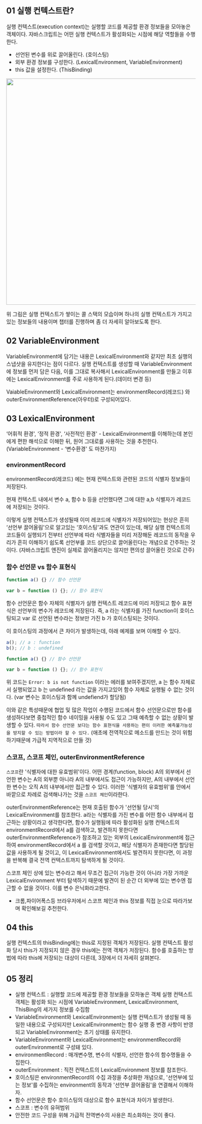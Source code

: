 ## 01 실행 컨텍스트란?

실행 컨텍스트(execution context)는 실행할 코드를 제공할 환경 정보들을 모아놓은 객체이다.
자바스크립트는 어떤 실행 컨텍스트가 활성화되는 시점에 해당 역할들을 수행한다.

- 선언된 변수를 위로 끌어올린다. (호이스팅)
- 외부 환경 정보를 구성한다. (LexicalEnvironment, VariableEnvironment)
- this 값을 설정한다. (ThisBinding)

<img src="https://images.velog.io/images/cks3066/post/b4d46184-7da6-4d27-98df-f502f72fa6af/IMG_0255.PNG" width="600">

위 그림은 실행 컨텍스트가 쌓이는 콜 스택의 모습이며 하나의 실행 컨텍스트가 가지고 있는 정보들의 내용이며 챕터를 진행하며 좀 더 자세히 알아보도록 한다.

## 02 VariableEnvironment

VariableEnvironment에 담기는 내용은 LexicalEnvironment와 같지만 최초 실행의 스냅샷을 유지한다는 점이 다르다. 실행 컨텍스트를 생성할 때 VariableEnvironment에 정보를 먼저 담은 다음, 이를 그대로 복사해서 LexicalEnvironment를 만들고 이후에는 LexicalEnvironment를 주로 사용하게 된다.(데이터 변경 등)

VaiableEnvironment와 LexicalEnvironment는 environmentRecord(레코드) 와outerEnvironmentReference(아우터)로 구성되어있다.

## 03 LexicalEnvironment

‘어휘적 환경', ‘정적 환경', ‘사전적인 환경' - LexicalEnvironment를 이해하는데 본인에게 편한 해석으로 이해한 뒤, 원어 그대로를 사용하는 것을 추천한다. (VariableEnvironment - ‘변수환경' 도 마찬가지)

### environmentRecord

environmentRecord(레코드) 에는 현재 컨텍스트와 관련된 코드의 식별자 정보들이 저장된다.

현재 컨텍스트 내에서 변수 a, 함수 b 등을 선언했다면 그에 대한 a,b 식별자가 레코드에 저장되는 것이다.

이렇게 실행 컨텍스트가 생성될때 이미 레코드에 식별자가 저장되어있는 현상은 흔히 ‘선언부 끌어올림'으로 알고있는 ‘호이스팅'과도 연관이 있는데, 해당 실행 컨텍스트의 코드들이 실행되기 전부터 선언부에 따라 식별자들을 미리 저장해둔 레코드의 동작을 우리가 흔히 이해하기 쉽도록 선언부를 코드 상단으로 끌어올린다는 개념으로 간주하는 것이다. (자바스크립트 엔진이 실제로 끌어올리지는 않지만 편의성 끌어올린 것으로 간주)

### 함수 선언문 vs 함수 표현식

```js
function a() {} // 함수 선언문

var b = function () {}; // 함수 표현식
```

함수 선언문은 함수 자체의 식별자가 실행 컨텍스트 레코드에 미리 저장되고 함수 표현식은 선언부의 변수가 레코드에 저장된다. 즉, a 라는 식별자를 가진 function이 호이스팅되고 var 로 선언된 변수라는 정보만 가진 b 가 호이스팅되는 것이다.

이 호이스팅의 과정에서 큰 차이가 발생하는데, 아래 예제를 보며 이해할 수 있다.

```js
a(); // a : function
b(); // b : undefined

function a() {} // 함수 선언문

var b = function () {}; // 함수 표현식
```

위 코드는 `Error: b is not function` 이라는 에러를 보여주겠지만, a 는 함수 자체로서 실행되었고 b 는 undefined 라는 값을 가지고있어 함수 자체로 실행될 수 없는 것이다. (var 변수는 호이스팅과 함께 undefiend가 할당됨)

이와 같은 특성때문에 협업 및 많은 작업이 수행된 코드에서 함수 선언문으로만 함수를 생성하다보면 중첩적인 함수 네이밍을 사용될 수도 있고 그때 예측할 수 없는 상황이 발생할 수 있다. `따라서 함수 선언문 보다는 함수 표현식을 사용하는 편이 이러한 예측불가능성을 방지할 수 있는 방법이라 할 수 있다.`
(애초에 전역적으로 메소드를 만드는 것이 위험하기때문에 가급적 지역적으로 만들 것)

### 스코프, 스코프 체인, outerEnvironmentReference

`스코프`란 '식별자에 대한 유효범위'이다.
어떤 경계(function, block) A의 외부에서 선언한 변수는 A의 외부뿐 아니라 A의 내부에서도 접근이 가능하지만, A의 내부에서 선언한 변수는 오직 A의 내부에서만 접근할 수 있다.
이러한 '식별자의 유효범위'를 안에서 바깥으로 차례로 검색해나가는 것을 `스코프 체인`이라한다.

outerEnvironmentReference는 현재 호출된 함수가 '선언될 당시'의 LexicalEnvironment를 참조한다.
a라는 식별자를 가진 변수를 어떤 함수 내부에서 접근하는 상황이라고 생각한다면, 함수가 실행됨에 따라 활성화된 실행 컨텍스트의 environmentRecord에서 a를 검색하고, 발견하지 못한다면 outerEnvironmentReference가 참조하고 있는 외부의 LexicalEnvironment에 접근하여 environmentRecord에서 a 를 검색할 것이고, 해당 식별자가 존재한다면 할당된 값을 사용하게 될 것이고, 이 LexicalEnvironment에서도 발견하지 못한다면, 이 과정을 반복해 결국 전역 컨텍스트까지 탐색하게 될 것이다.

스코프 체인 상에 있는 변수라고 해서 무조건 접근이 가능한 것이 아니라 가장 가까운 LexicalEnvironment 부터 탐색하기 때문에 발견이 된 순간 더 외부에 있는 변수엔 접근할 수 없을 것이다. 이를 변수 은닉화라고한다.

- 크롬,파이어폭스등 브라우저에서 스코프 체인과 this 정보를 직접 눈으로 따라가보며 확인해보길 추천한다.

## 04 this

실행 컨텍스트의 thisBinding에는 this로 지정된 객체가 저장된다. 실행 컨텍스트 활성화 당시 this가 지정되지 않은 경우 this에는 전역 객체가 저장된다. 함수를 호출하는 방법에 따라 this에 저장되는 대상이 다른데, 3장에서 더 자세히 살펴본다.

## 05 정리

- 실행 컨텍스트 : 실행할 코드에 제공할 환경 정보들을 모하놓은 객체
  실행 컨텍스트 객체는 활성화 되는 시점에 VariableEnvironment, LexicalEnvironment, ThisBing의 세가지 정보를 수집함
- VariableEnvironment와 LexicalEnvironment는 실행 컨텍스트가 생성될 때 동일한 내용으로 구성되지만 LexicalEnvironment는 함수 실행 중 변경 사항이 반영되고 VariableEnvironment는 초기 상태를 유지한다.
- VariableEnvironment와 LexicalEnvironment는 environmentRecord와 outerEnvironment로 구성돼 있다.
- environmentRecord : 매개변수명, 변수의 식별자, 선언한 함수의 함수명들을 수집한다.
- outerEnvironment : 직전 컨텍스트의 LexicalEnvironment 정보를 참조한다.
- 호이스팅은 environmentRecord의 수집 과정을 추상화한 개념으로, '선언부에 있는 정보'를 수집하는 environment의 동작과 '선언부 끌어올림'을 연결해서 이해하자.
- 함수 선언문은 함수 호이스팅의 대상으로 함수 표현식과 차이가 발생한다.
- 스코프 : 변수의 유혀범위
- 안전한 코드 구성을 위해 가급적 전역변수의 사용은 최소화하는 것이 좋다.

